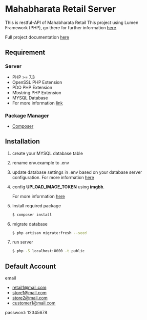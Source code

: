 # Mahabharata Retail Server

This is restful-API of Mahabharata Retail
This project using Lumen Framework (PHP), go there for further information [here](https://lumen.laravel.com/docs).

Full project documentation [here](https://www.notion.so/Final-Project-Mahabharata-Retail-dcb555d645804a17ac5bd98c5129f847)

## Requirement

### Server

-   PHP >= 7.3
-   OpenSSL PHP Extension
-   PDO PHP Extension
-   Mbstring PHP Extension
-   MYSQL Database
-   For more information [link](https://lumen.laravel.com/docs/8.x/installation#server-requirements)

### Package Manager

-   [Composer](https://getcomposer.org/)

## Installation

1. create your MYSQL database table
2. rename env.example to .env
3. update database settings in .env based on your database server configuration. For more information [here](https://lumen.laravel.com/docs/8.x/database)
4. config **UPLOAD_IMAGE_TOKEN** using **imgbb**.

    For more information [here](https://api.imgbb.com/)

5. Install required package
    ```bash
    $ composer install
    ```
6. migrate database
    ```bash
    $ php artisan migrate:fresh --seed
    ```
7. run server
    ```bash
    $ php -S localhost:8000 -t public
    ```

## Default Account

email

-   retail1@mail.com
-   store1@mail.com
-   store2@mail.com
-   customer1@mail.com

password: 12345678
